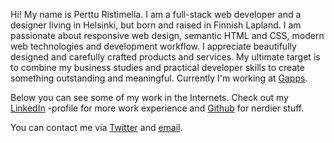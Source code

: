 Hi! My name is Perttu Ristimella. I am a full-stack web developer and a designer living in Helsinki, but born and raised in Finnish Lapland. I am passionate about responsive web design, semantic HTML and CSS, modern web technologies and development workflow. I appreciate beautifully designed and carefully crafted products and services. My ultimate target is to combine my business studies and practical developer skills to create something outstanding and meaningful. Currently I'm working at [Gapps](http://www.gapps.fi).

Below you can see some of my work in the Internets. Check out my [LinkedIn](http://fi.linkedin.com/in/pertturistimella/) -profile for more work experience and [Github](http://github.com/ristinolla/) for nerdier stuff.

<span id="contact"></span>You can contact me via [Twitter](http://twitter.com/ristinolla) and [email](mailto:hello@pertturistimella.com).
